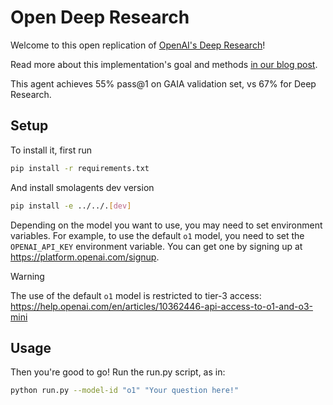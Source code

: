 # Open Deep Research

Welcome to this open replication of [OpenAI's Deep Research](https://openai.com/index/introducing-deep-research/)!

Read more about this implementation's goal and methods [in our blog post](https://huggingface.co/blog/open-deep-research).

This agent achieves 55% pass@1 on GAIA validation set, vs 67% for Deep Research.

## Setup

To install it, first run
```bash
pip install -r requirements.txt
```

And install smolagents dev version
```bash
pip install -e ../../.[dev]
```

Depending on the model you want to use, you may need to set environment variables.
For example, to use the default `o1` model, you need to set the `OPENAI_API_KEY` environment variable.
You can get one by signing up at https://platform.openai.com/signup.

> [!WARNING]
> The use of the default `o1` model is restricted to tier-3 access: https://help.openai.com/en/articles/10362446-api-access-to-o1-and-o3-mini

## Usage

Then you're good to go! Run the run.py script, as in:
```bash
python run.py --model-id "o1" "Your question here!"
```
